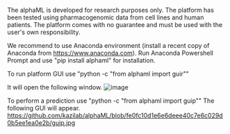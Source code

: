 The alphaML is developed for research purposes only.
The platform has been tested using pharmacogenomic data from cell lines and human patients.
The platform comes with no guarantee and must be used with the user's own responsibility. 

We recommend to use Anaconda environment (install a recent copy of Anaconda from https://www.anaconda.com).
Run Anaconda Powershell Prompt and use "pip install alphaml" for installation.

To run platform GUI use "python -c "from alphaml import guir""

It will open the following window.
![image](https://github.com/kazilab/alphaML/assets/67221376/e1820c3e-8c81-4d2d-a3a4-d3b9096c0f05)

To perform a prediction use "python -c "from alphaml import guip""
The following GUI will appear.
https://github.com/kazilab/alphaML/blob/fe0fc10d1e6e6deee40c7e6c029d0b5ee1ea0e2b/guip.jpg



